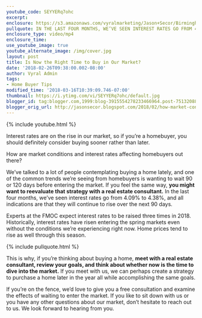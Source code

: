 ```yaml
---
youtube_code: SEYYERq7ohc
excerpt:
enclosure: https://s3.amazonaws.com/vyralmarketing/Jason+Secor/Birmingham+Real+Estate+How+market+conditions+are+affecting+homebuyers.mp4
pullquote: IN THE LAST FOUR MONTHS, WE’VE SEEN INTEREST RATES GO FROM 4.09% TO 4.38%.
enclosure_type: video/mp4
enclosure_time:
use_youtube_image: true
youtube_alternate_image: /img/cover.jpg
layout: post
title: Is Now the Right Time to Buy in Our Market?
date: '2018-02-26T09:38:00.002-08:00'
author: Vyral Admin
tags:
- Home Buyer Tips
modified_time: '2018-03-16T10:39:09.746-07:00'
thumbnail: https://i.ytimg.com/vi/SEYYERq7ohc/default.jpg
blogger_id: tag:blogger.com,1999:blog-3915554278233466964.post-751320888056371711
blogger_orig_url: http://jasonsecor.blogspot.com/2018/02/how-market-conditions-are-affecting.html
---
```

{% include youtube.html %}

Interest rates are on the rise in our market, so if you’re a homebuyer, you should definitely consider buying sooner rather than later.

How are market conditions and interest rates affecting homebuyers out there?

We’ve talked to a lot of people contemplating buying a home lately, and one of the common trends we’re seeing from homebuyers is wanting to wait 90 or 120 days before entering the market. If you feel the same way, **you might want to reevaluate that strategy with a real estate consultant.** In the last four months, we’ve seen interest rates go from 4.09% to 4.38%, and all indications are that they will continue to rise over the next 90 days.

Experts at the FMOC expect interest rates to be raised three times in 2018. Historically, interest rates have risen entering the spring markets even without the conditions we’re experiencing right now. Home prices tend to rise as well through this season.

{% include pullquote.html %}

This is why, if you’re thinking about buying a home, **meet with a real estate consultant, review your goals, and think about whether now is the time to dive into the market.** If you meet with us, we can perhaps create a strategy to purchase a home later in the year all while accomplishing the same goals.

If you’re on the fence, we’d love to give you a free consultation and examine the effects of waiting to enter the market. If you like to sit down with us or you have any other questions about our market, don’t hesitate to reach out to us. We look forward to hearing from you.
